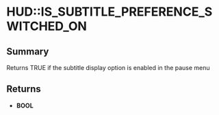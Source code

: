 # HUD::IS_SUBTITLE_PREFERENCE_SWITCHED_ON

## Summary
Returns TRUE if the subtitle display option is enabled in the pause menu

## Returns
* **BOOL**